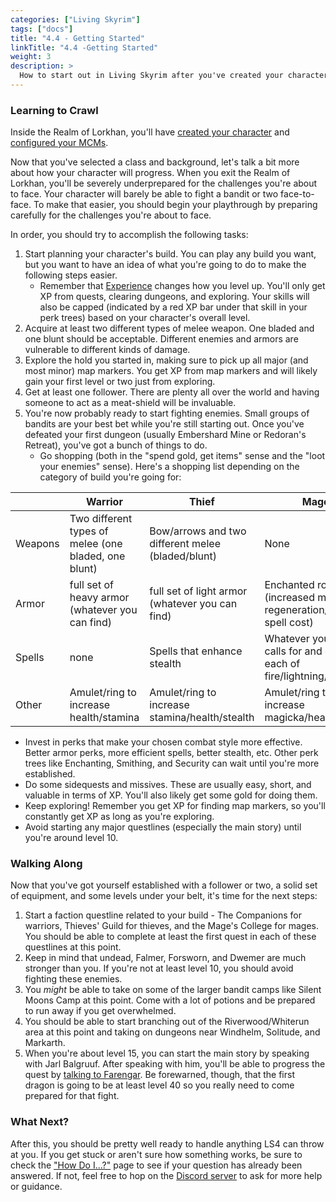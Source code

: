 ```yaml
---
categories: ["Living Skyrim"]
tags: ["docs"] 
title: "4.4 - Getting Started"
linkTitle: "4.4 -Getting Started"
weight: 3
description: >
  How to start out in Living Skyrim after you've created your character.
---
```


### Learning to Crawl
Inside the Realm of Lorkhan, you'll have [created your character](https://www.fgsmodlists.com/docs/living-skyrim/post-install/charactercreation/) and [configured your MCMs](https://www.fgsmodlists.com/docs/living-skyrim/post-install/mcm/).

Now that you've selected a class and background, let's talk a bit more about how your character will progress. When you exit the Realm of Lorkhan, you'll be severely underprepared for the challenges you're about to face. Your character will barely be able to fight a bandit or two face-to-face. To make that easier, you should begin your playthrough by preparing carefully for the challenges you're about to face. 

In order, you should try to accomplish the following tasks:

1. Start planning your character's build. You can play any build you want, but you want to have an idea of what you're going to do to make the following steps easier.
   - Remember that [Experience](https://www.nexusmods.com/skyrimspecialedition/mods/17751) changes how you level up. You'll only get XP from quests, clearing dungeons, and exploring. Your skills will also be capped (indicated by a red XP bar under that skill in your perk trees) based on your character's overall level.
2. Acquire at least two different types of melee weapon. One bladed and one blunt should be acceptable. Different enemies and armors are vulnerable to different kinds of damage.
3. Explore the hold you started in, making sure to pick up all major (and most minor) map markers. You get XP from map markers and will likely gain your first level or two just from exploring.
4. Get at least one follower. There are plenty all over the world and having someone to act as a meat-shield will be invaluable.
5. You're now probably ready to start fighting enemies. Small groups of bandits are your best bet while you're still starting out. Once you've defeated your first dungeon (usually Embershard Mine or Redoran's Retreat), you've got a bunch of things to do.
   - Go shopping (both in the "spend gold, get items" sense and the "loot your enemies" sense). Here's a shopping list depending on the category of build you're going for: 

|         | Warrior                                              | Thief                                             | Mage                                                                |
| ------- | ---------------------------------------------------- | ------------------------------------------------- | ------------------------------------------------------------------- |
| Weapons | Two different types of melee (one bladed, one blunt) | Bow/arrows and two different melee (bladed/blunt) | None                                                                |
| Armor   | full set of heavy armor (whatever you can find)      | full set of light armor (whatever you can find)   | Enchanted robes (increased magicka regeneration/reduced spell cost) |
| Spells  | none                                                 | Spells that enhance stealth                       | Whatever your build calls for and one each of fire/lightning/cold   |
| Other   | Amulet/ring to increase health/stamina               | Amulet/ring to increase stamina/health/stealth    | Amulet/ring to increase magicka/health                              |

   - Invest in perks that make your chosen combat style more effective. Better armor perks, more efficient spells, better stealth, etc. Other perk trees like Enchanting, Smithing, and Security can wait until you're more established.
   - Do some sidequests and missives. These are usually easy, short, and valuable in terms of XP. You'll also likely get some gold for doing them.
   - Keep exploring! Remember you get XP for finding map markers, so you'll constantly get XP as long as you're exploring.
   - Avoid starting any major questlines (especially the main story) until you're around level 10. 

### Walking Along
Now that you've got yourself established with a follower or two, a solid set of equipment, and some levels under your belt, it's time for the next steps:

1. Start a faction questline related to your build - The Companions for warriors, Thieves' Guild for thieves, and the Mage's College for mages. You should be able to complete at least the first quest in each of these questlines at this point.
2. Keep in mind that undead, Falmer, Forsworn, and Dwemer are much stronger than you. If you're not at least level 10, you should avoid fighting these enemies. 
3. You *might* be able to take on some of the larger bandit camps like Silent Moons Camp at this point. Come with a lot of potions and be prepared to run away if you get overwhelmed.
4. You should be able to start branching out of the Riverwood/Whiterun area at this point and taking on dungeons near Windhelm, Solitude, and Markarth.
5. When you're about level 15, you can start the main story by speaking with Jarl Balgruuf. After speaking with him, you'll be able to progress the quest by [talking to Farengar](https://www.fgsmodlists.com/docs/living-skyrim/how-do-i/mainquest/). Be forewarned, though, that the first dragon is going to be at least level 40 so you really need to come prepared for that fight.

### What Next?
After this, you should be pretty well ready to handle anything LS4 can throw at you. If you get stuck or aren't sure how something works, be sure to check the ["How Do I...?"](https://www.fgsmodlists.com/docs/living-skyrim/how-do-i/) page to see if your question has already been answered. If not, feel free to hop on the [Discord server](https://discord.gg/WKZgPuxvHS) to ask for more help or guidance.